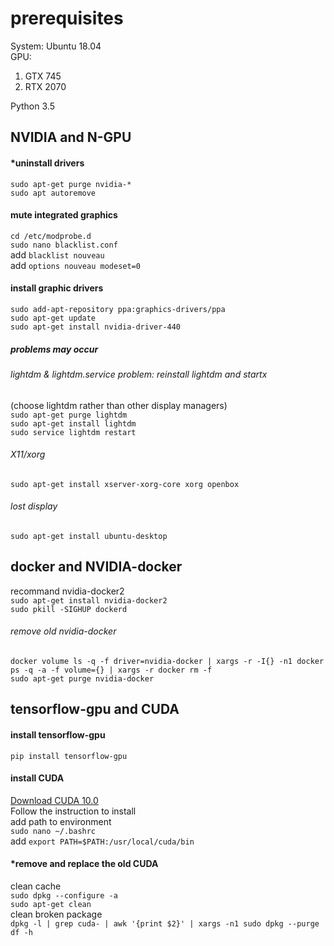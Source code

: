 # prerequisites
System: Ubuntu 18.04  
GPU:  
1. GTX 745
2. RTX 2070  

Python 3.5

## NVIDIA and N-GPU
#### *uninstall drivers
`sudo apt-get purge nvidia-*`  
`sudo apt autoremove`  

#### mute integrated graphics
`cd /etc/modprobe.d`  
`sudo nano blacklist.conf`  
add `blacklist nouveau`  
add `options nouveau modeset=0`  

#### install graphic drivers
`sudo add-apt-repository ppa:graphics-drivers/ppa`  
`sudo apt-get update`  
`sudo apt-get install nvidia-driver-440`  

##### problems may occur 
###### lightdm & lightdm.service problem: reinstall lightdm and startx
(choose lightdm rather than other display managers)   
`sudo apt-get purge lightdm`  
`sudo apt-get install lightdm`  
`sudo service lightdm restart`  
  
###### X11/xorg
`sudo apt-get install xserver-xorg-core xorg openbox`  
  
###### lost display
`sudo apt-get install ubuntu-desktop`  


## docker and NVIDIA-docker
recommand nvidia-docker2  
`sudo apt-get install nvidia-docker2`  
`sudo pkill -SIGHUP dockerd`
###### remove old nvidia-docker
`docker volume ls -q -f driver=nvidia-docker | xargs -r -I{} -n1 docker ps -q -a -f volume={} | xargs -r docker rm -f`  
`sudo apt-get purge nvidia-docker`

## tensorflow-gpu and CUDA
#### install tensorflow-gpu
`pip install tensorflow-gpu`

#### install CUDA
[Download CUDA 10.0](https://developer.nvidia.com/cuda-10.0-download-archive?target_os=Linux&target_arch=x86_64&target_distro=Ubuntu&target_version=1804&target_type=runfilelocal)  
Follow the instruction to install  
add path to environment  
`sudo nano ~/.bashrc`  
add `export PATH=$PATH:/usr/local/cuda/bin`


#### *remove and replace the old CUDA
clean cache  
`sudo dpkg --configure -a`  
`sudo apt-get clean`  
clean broken package  
`dpkg -l | grep cuda- | awk '{print $2}' | xargs -n1 sudo dpkg --purge`  
`df -h`  
